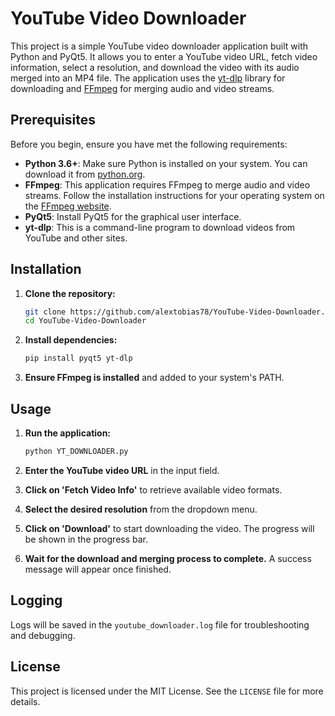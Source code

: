 # YouTube Video Downloader

This project is a simple YouTube video downloader application built with Python and PyQt5. It allows you to enter a YouTube video URL, fetch video information, select a resolution, and download the video with its audio merged into an MP4 file. The application uses the [yt-dlp](https://github.com/yt-dlp/yt-dlp) library for downloading and [FFmpeg](https://ffmpeg.org/) for merging audio and video streams.

## Prerequisites

Before you begin, ensure you have met the following requirements:

- **Python 3.6+**: Make sure Python is installed on your system. You can download it from [python.org](https://www.python.org/downloads/).
- **FFmpeg**: This application requires FFmpeg to merge audio and video streams. Follow the installation instructions for your operating system on the [FFmpeg website](https://ffmpeg.org/download.html).
- **PyQt5**: Install PyQt5 for the graphical user interface.
- **yt-dlp**: This is a command-line program to download videos from YouTube and other sites.

## Installation

1. **Clone the repository:**

    ```sh
    git clone https://github.com/alextobias78/YouTube-Video-Downloader.git
    cd YouTube-Video-Downloader
    ```

2. **Install dependencies:**

    ```sh
    pip install pyqt5 yt-dlp
    ```

3. **Ensure FFmpeg is installed** and added to your system's PATH.

## Usage

1. **Run the application:**

    ```sh
    python YT_DOWNLOADER.py
    ```

2. **Enter the YouTube video URL** in the input field.

3. **Click on 'Fetch Video Info'** to retrieve available video formats.

4. **Select the desired resolution** from the dropdown menu.

5. **Click on 'Download'** to start downloading the video. The progress will be shown in the progress bar.

6. **Wait for the download and merging process to complete.** A success message will appear once finished.

## Logging

Logs will be saved in the `youtube_downloader.log` file for troubleshooting and debugging.

## License

This project is licensed under the MIT License. See the `LICENSE` file for more details.
